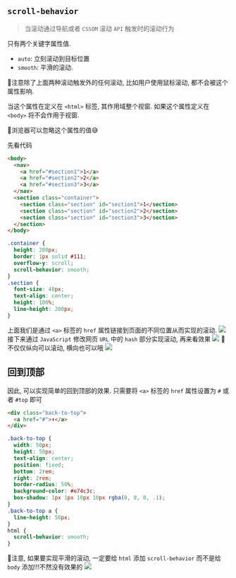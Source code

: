 ## `scroll-behavior`
> 当滚动通过导航或者 `CSSOM` 滚动 `API` 触发时的滚动行为

只有两个关键字属性值.
  - `auto`: 立刻滚动到目标位置
  - `smooth`: 平滑的滚动.

📕注意除了上面两种滚动触发外的任何滚动, 比如用户使用鼠标滚动, 都不会被这个属性影响. 

当这个属性在定义在 `<html>` 标签, 其作用域整个视窗. 如果这个属性定义在 `<body>` 将不会作用于视窗.

📕浏览器可以忽略这个属性的值😅

先看代码
```html
<body>
  <nav>
    <a href="#section1">1</a>
    <a href="#section2">2</a>
    <a href="#section3">3</a>
  </nav>
  <section class="container">
    <section class="section" id="section1">1</section>
    <section class="section" id="section2">2</section>
    <section class="section" id="section3">3</section>
  </section>
</body>
```
```css
.container {
  height: 200px;
  border: 1px solid #111;
  overflow-y: scroll;
  scroll-behavior: smooth;
}
.section {
  font-size: 48px;
  text-align: center;
  height: 100%;
  line-height: 200px;
}
```
上面我们是通过 `<a>` 标签的 `href` 属性链接到页面的不同位置从而实现的滚动.
![](../../image/scroll_behavior_1.gif)
接下来通过 `JavaScript` 修改网页 `URL` 中的 `hash` 部分实现滚动, 再来看效果
![](../../image/scroll_behavior_2.gif)
📕不仅仅纵向可以滚动, 横向也可以哦
![](../../image/scroll_behavior_3.gif)


## 回到顶部
因此, 可以实现简单的回到顶部的效果. 只需要将 `<a>` 标签的 `href` 属性设置为 `#` 或者 `#top` 即可
```html
<div class="back-to-top">
  <a href="#">⬆️</a>
</div>
```
```css
.back-to-top {
  width: 50px;
  height: 50px;
  text-align: center;
  position: fixed;
  bottom: 2rem;
  right: 2rem;
  border-radius: 50%;
  background-color: #e74c3c;
  box-shadow: 1px 1px 10px 10px rgba(0, 0, 0, .1);
}
.back-to-top a {
  line-height: 50px;
}
html {
  scroll-behavior: smooth;
}
```
👷注意, 如果要实现平滑的滚动, 一定要给 `html` 添加 `scroll-behavior` 而不是给 `body` 添加!!!不然没有效果的
![](../../image/scroll_behavior_4.gif)